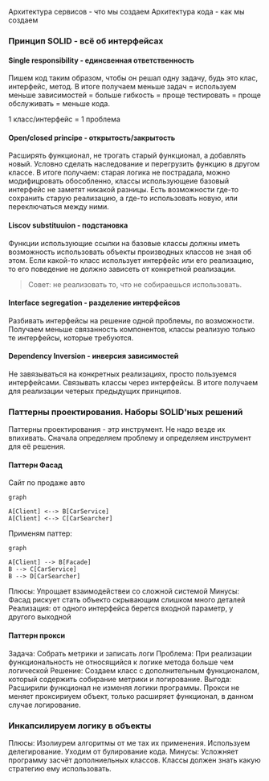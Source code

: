 Архитектура сервисов - что мы создаем
Архитектура кода - как мы создаем

### Принцип SOLID - всё об интерфейсах

#### Single responsibility - единсвенная ответственность
Пишем код таким образом, чтобы он решал одну задачу, будь это клас, интерфейс, метод. В итоге получаем меньше задач = используем меньше зависимостей = больше гибкость = проще тестировать = проще обслуживать = меньше кода.

1 класс/интерфейс = 1 проблема

#### Open/closed principe - открытость/закрытость
Расширять функционал, не трогать старый функционал, а добавлять новый. Условно сделать наследование и перегрузить функцию в другом классе. В итоге получаем: старая логика не пострадала, можно модифицровать обособленно, классы использующеие базовый интерфейс не заметят никакой разницы. Есть возможности где-то сохранить старую реализацию, а где-то использовать новую, или переключаться между ними.

#### Liscov substituuion - подстановка
Функции использующие ссылки на базовые классы должны иметь возможность использовать объекты производных классов не зная об этом. Если какой-то класс использует интерфейс или его реализацию, то его поведение не должно зависеть от конкретной реализации. 
>Совет: не реализовать то, что не собираешься использовать.

#### Interface segregation - разделение интерфейсов
Разбивать интерфейсы на решение одной проблемы, по возможности. Получаем меньше связанность компонентов, классы реализую только те интерфейсы, которые требуются.

#### Dependency Inversion - инверсия зависимостей
Не завязываться на конкретных реализациях, просто пользуемся интерфейсами. Связывать классы через интерфейсы. В итоге получаем для реализации четерых предыдущих принципов.


### Паттерны проектирования. Наборы SOLID'ных решений

Паттерны проектирования - этр инструмент. Не надо везде их впихивать. Сначала определяем проблему и определяем инструмент для её решения.

#### Паттерн Фасад
Сайт по продаже авто
~~~ mermaid
graph

A[Client] <--> B[CarService] 
A[Client] <--> C[CarSearcher]
~~~
Применям паттер:
~~~ mermaid
graph

A[Client] --> B[Facade] 
B --> C[CarService] 
B --> D[CarSearcher]
~~~
Плюсы: Упрощает взаимодействеи со сложной системой
Минусы: Фасад рискует стать объекто скрывающим слишком много деталей
Реализация: от одного интерфейса берется входной параметр, у другого выходной

#### Паттерн прокси
Задача: Собрать метрики и записать логи
Проблема: При реализации функциональность не относящийся к логике метода больше чем логической
Решение: Создаем класс с дополнительным функционалом, который содержить собирание метрики и логирование.
Выгода: Расширили функционал не изменяя логики программы. Прокси не меняет проксириуем объект, только расширяет функционал, в данном случае логирование. 

### Инкапсилируем логику в объекты

Плюсы: Изолиурем алгоритмы от ме тах их применения. Используем делегирование. Уходим от булирование кода.
Минусы: Усложняет программу засчёт дополниельных классов. Классы должен знать какую стратегию ему использовать.
